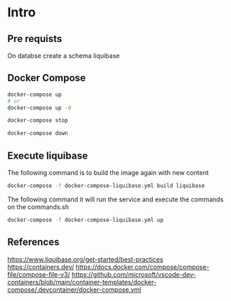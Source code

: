 # Intro

## Pre requists

On databse create a schema liquibase

## Docker Compose

```bash
docker-compose up
# or
docker-compose up -d
```

```bash
docker-compose stop
```

```bash
docker-compose down
```


## Execute liquibase

The following command is to build the image again with new content


```bash
docker-compose -f docker-compose-liquibase.yml build liquibase
```
The following command it will run the service and execute the commands on the commands.sh

```bash
docker-compose -f docker-compose-liquibase.yml up
```

## References

https://www.liquibase.org/get-started/best-practices
https://containers.dev/
https://docs.docker.com/compose/compose-file/compose-file-v3/
https://github.com/microsoft/vscode-dev-containers/blob/main/container-templates/docker-compose/.devcontainer/docker-compose.yml
